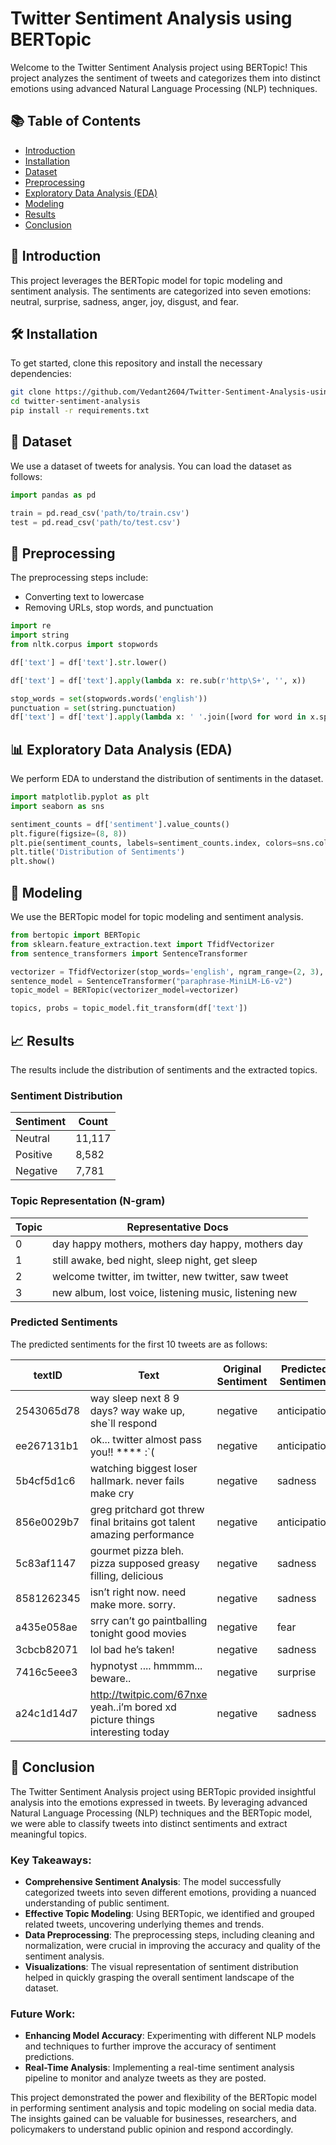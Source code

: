 

# Twitter Sentiment Analysis using BERTopic 

Welcome to the Twitter Sentiment Analysis project using BERTopic! This project analyzes the sentiment of tweets and categorizes them into distinct emotions using advanced Natural Language Processing (NLP) techniques.

## 📚 Table of Contents
- [Introduction](#introduction)
- [Installation](#installation)
- [Dataset](#dataset)
- [Preprocessing](#preprocessing)
- [Exploratory Data Analysis (EDA)](#exploratory-data-analysis-eda)
- [Modeling](#modeling)
- [Results](#results)
- [Conclusion](#conclusion)

## 📌 Introduction
This project leverages the BERTopic model for topic modeling and sentiment analysis. The sentiments are categorized into seven emotions: neutral, surprise, sadness, anger, joy, disgust, and fear.

## 🛠️ Installation
To get started, clone this repository and install the necessary dependencies:

```bash
git clone https://github.com/Vedant2604/Twitter-Sentiment-Analysis-using-BERTopic-and-Zero-shot-Classifier.git
cd twitter-sentiment-analysis
pip install -r requirements.txt
```
## 📁 Dataset
We use a dataset of tweets for analysis. You can load the dataset as follows:

```python
import pandas as pd

train = pd.read_csv('path/to/train.csv')
test = pd.read_csv('path/to/test.csv')
```
## 🧹 Preprocessing
The preprocessing steps include:

- Converting text to lowercase
- Removing URLs, stop words, and punctuation

```python
import re
import string
from nltk.corpus import stopwords

df['text'] = df['text'].str.lower()

df['text'] = df['text'].apply(lambda x: re.sub(r'http\S+', '', x))

stop_words = set(stopwords.words('english'))
punctuation = set(string.punctuation)
df['text'] = df['text'].apply(lambda x: ' '.join([word for word in x.split() if word not in stop_words and word not in punctuation]))
```

## 📊 Exploratory Data Analysis (EDA)
We perform EDA to understand the distribution of sentiments in the dataset.

```python
import matplotlib.pyplot as plt
import seaborn as sns

sentiment_counts = df['sentiment'].value_counts()
plt.figure(figsize=(8, 8))
plt.pie(sentiment_counts, labels=sentiment_counts.index, colors=sns.color_palette('Set2'), autopct='%1.1f%%')
plt.title('Distribution of Sentiments')
plt.show()
```
## 🧠 Modeling
We use the BERTopic model for topic modeling and sentiment analysis.

```python
from bertopic import BERTopic
from sklearn.feature_extraction.text import TfidfVectorizer
from sentence_transformers import SentenceTransformer

vectorizer = TfidfVectorizer(stop_words='english', ngram_range=(2, 3), sublinear_tf=True)
sentence_model = SentenceTransformer("paraphrase-MiniLM-L6-v2")
topic_model = BERTopic(vectorizer_model=vectorizer)

topics, probs = topic_model.fit_transform(df['text'])
```
## 📈 Results
The results include the distribution of sentiments and the extracted topics.

### Sentiment Distribution
| Sentiment | Count   |
| --------- | ------- |
| Neutral   | 11,117  |
| Positive  | 8,582   |
| Negative  | 7,781   |

### Topic Representation (N-gram)
| Topic | Representative Docs                                                   |
| ----- | --------------------------------------------------------------------- |
| 0     | day happy mothers, mothers day happy, mothers day                     |
| 1     | still awake, bed night, sleep night, get sleep                        |
| 2     | welcome twitter, im twitter, new twitter, saw tweet                   |
| 3     | new album, lost voice, listening music, listening new                 |

### Predicted Sentiments
The predicted sentiments for the first 10 tweets are as follows:

| textID     | Text                                                                                     | Original Sentiment | Predicted Sentiment | Score    |
| ---------- | ---------------------------------------------------------------------------------------- | ------------------ | ------------------- | -------- |
| 2543065d78 | way sleep next 8 9 days? way wake up, she`ll respond                                      | negative           | anticipation        | 0.930641 |
| ee267131b1 | ok... twitter almost pass you!! **** :`(                                                  | negative           | anticipation        | 0.785657 |
| 5b4cf5d1c6 | watching biggest loser hallmark. never fails make cry                                      | negative           | sadness             | 0.872735 |
| 856e0029b7 | greg pritchard got threw final britains got talent amazing performance                    | negative           | anticipation        | 0.300687 |
| 5c83af1147 | gourmet pizza bleh. pizza supposed greasy filling, delicious                              | negative           | sadness             | 0.674485 |
| 8581262345 | isn’t right now. need make more. sorry.                                                   | negative           | sadness             | 0.812764 |
| a435e058ae | srry can’t go paintballing tonight good movies                                            | negative           | fear                | 0.448848 |
| 3cbcb82071 | lol bad he’s taken!                                                                       | negative           | sadness             | 0.299860 |
| 7416c5eee3 | hypnotyst .... hmmmm... beware..                                                          | negative           | surprise            | 0.383578 |
| a24c1d14d7 | http://twitpic.com/67nxe yeah..i’m bored xd picture things interesting today              | negative           | sadness             | 0.546874 |

## 🎉 Conclusion
The Twitter Sentiment Analysis project using BERTopic provided insightful analysis into the emotions expressed in tweets. By leveraging advanced Natural Language Processing (NLP) techniques and the BERTopic model, we were able to classify tweets into distinct sentiments and extract meaningful topics.

### Key Takeaways:
- **Comprehensive Sentiment Analysis**: The model successfully categorized tweets into seven different emotions, providing a nuanced understanding of public sentiment.
- **Effective Topic Modeling**: Using BERTopic, we identified and grouped related tweets, uncovering underlying themes and trends.
- **Data Preprocessing**: The preprocessing steps, including cleaning and normalization, were crucial in improving the accuracy and quality of the sentiment analysis.
- **Visualizations**: The visual representation of sentiment distribution helped in quickly grasping the overall sentiment landscape of the dataset.

### Future Work:
- **Enhancing Model Accuracy**: Experimenting with different NLP models and techniques to further improve the accuracy of sentiment predictions.
- **Real-Time Analysis**: Implementing a real-time sentiment analysis pipeline to monitor and analyze tweets as they are posted.

This project demonstrated the power and flexibility of the BERTopic model in performing sentiment analysis and topic modeling on social media data. The insights gained can be valuable for businesses, researchers, and policymakers to understand public opinion and respond accordingly.
